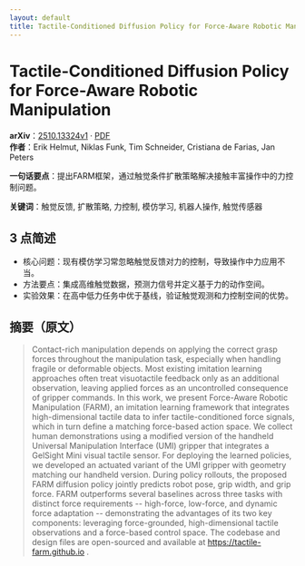 ```yaml
---
layout: default
title: Tactile-Conditioned Diffusion Policy for Force-Aware Robotic Manipulation
---
```


# Tactile-Conditioned Diffusion Policy for Force-Aware Robotic Manipulation
**arXiv**：[2510.13324v1](https://arxiv.org/abs/2510.13324) · [PDF](https://arxiv.org/pdf/2510.13324.pdf)  
**作者**：Erik Helmut, Niklas Funk, Tim Schneider, Cristiana de Farias, Jan Peters  

**一句话要点**：提出FARM框架，通过触觉条件扩散策略解决接触丰富操作中的力控制问题。

**关键词**：触觉反馈, 扩散策略, 力控制, 模仿学习, 机器人操作, 触觉传感器

## 3 点简述
- 核心问题：现有模仿学习常忽略触觉反馈对力的控制，导致操作中力应用不当。
- 方法要点：集成高维触觉数据，预测力信号并定义基于力的动作空间。
- 实验效果：在高中低力任务中优于基线，验证触觉观测和力控制空间的优势。

## 摘要（原文）

> Contact-rich manipulation depends on applying the correct grasp forces
> throughout the manipulation task, especially when handling fragile or
> deformable objects. Most existing imitation learning approaches often treat
> visuotactile feedback only as an additional observation, leaving applied forces
> as an uncontrolled consequence of gripper commands. In this work, we present
> Force-Aware Robotic Manipulation (FARM), an imitation learning framework that
> integrates high-dimensional tactile data to infer tactile-conditioned force
> signals, which in turn define a matching force-based action space. We collect
> human demonstrations using a modified version of the handheld Universal
> Manipulation Interface (UMI) gripper that integrates a GelSight Mini visual
> tactile sensor. For deploying the learned policies, we developed an actuated
> variant of the UMI gripper with geometry matching our handheld version. During
> policy rollouts, the proposed FARM diffusion policy jointly predicts robot
> pose, grip width, and grip force. FARM outperforms several baselines across
> three tasks with distinct force requirements -- high-force, low-force, and
> dynamic force adaptation -- demonstrating the advantages of its two key
> components: leveraging force-grounded, high-dimensional tactile observations
> and a force-based control space. The codebase and design files are open-sourced
> and available at https://tactile-farm.github.io .

